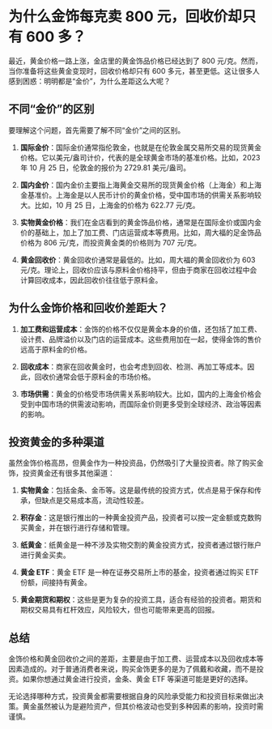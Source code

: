 # 为什么金饰每克卖 800 元，回收价却只有 600 多？

最近，黄金价格一路上涨，金店里的黄金饰品价格已经达到了 800 元/克。然而，当你准备将这些黄金变现时，回收价格却只有 600 多元，甚至更低。这让很多人感到困惑：明明都是“金价”，为什么差距这么大呢？

## 不同“金价”的区别

要理解这个问题，首先需要了解不同“金价”之间的区别。

1. **国际金价**：国际金价通常指伦敦金，也就是在伦敦金属交易所交易的现货黄金价格。它以美元/盎司计价，代表的是全球黄金市场的基准价格。比如，2023 年 10 月 25 日，伦敦金的报价为 2729.81 美元/盎司。

2. **国内金价**：国内金价主要指上海黄金交易所的现货黄金价格（上海金）和上海金基准价。上海金是以人民币计价的黄金价格，受中国市场的供需关系影响较大。比如，10 月 25 日，上海金的价格为 622.77 元/克。

3. **实物黄金价格**：我们在金店看到的黄金饰品价格，通常是在国际金价或国内金价的基础上，加上了加工费、门店运营成本等费用。比如，周大福的足金饰品价格为 806 元/克，而投资黄金类的价格则为 707 元/克。

4. **黄金回收价**：黄金回收价通常是最低的。比如，周大福的黄金回收价为 603 元/克。理论上，回收价应该与原料金价格持平，但由于商家在回收过程中会计算回收成本，因此回收价往往低于原料金。

## 为什么金饰价格和回收价差距大？

1. **加工费和运营成本**：金饰的价格不仅仅是黄金本身的价值，还包括了加工费、设计费、品牌溢价以及门店的运营成本。这些费用加在一起，使得金饰的售价远高于原料金的价格。

2. **回收成本**：商家在回收黄金时，也会考虑到回收、检测、再加工等成本。因此，回收价通常会低于原料金的市场价格。

3. **市场供需**：黄金的价格受市场供需关系影响较大。比如，国内的上海金价格会受到中国市场的供需波动影响，而国际金价则更多受到全球经济、政治等因素的影响。

## 投资黄金的多种渠道

虽然金饰价格高昂，但黄金作为一种投资品，仍然吸引了大量投资者。除了购买金饰，投资黄金还有很多其他渠道：

1. **实物黄金**：包括金条、金币等。这是最传统的投资方式，优点是易于保存和传承，但缺点是交易成本高，流动性较差。

2. **积存金**：这是银行推出的一种黄金投资产品，投资者可以按一定金额或克数购买黄金，并在银行进行存储和管理。

3. **纸黄金**：纸黄金是一种不涉及实物交割的黄金投资方式，投资者通过银行账户进行黄金买卖。

4. **黄金 ETF**：黄金 ETF 是一种在证券交易所上市的基金，投资者通过购买 ETF 份额，间接持有黄金。

5. **黄金期货和期权**：这些是更为复杂的投资工具，适合有经验的投资者。期货和期权交易具有杠杆效应，风险较大，但也可能带来更高的回报。

## 总结

金饰价格和黄金回收价之间的差距，主要是由于加工费、运营成本以及回收成本等因素造成的。对于普通消费者来说，购买金饰更多的是为了佩戴和收藏，而不是投资。如果你想通过黄金进行投资，金条、黄金 ETF 等渠道可能是更好的选择。

无论选择哪种方式，投资黄金都需要根据自身的风险承受能力和投资目标来做出决策。黄金虽然被认为是避险资产，但其价格波动也受到多种因素的影响，投资时需谨慎。
